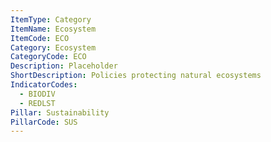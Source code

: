 ```yaml
---
ItemType: Category
ItemName: Ecosystem
ItemCode: ECO
Category: Ecosystem
CategoryCode: ECO
Description: Placeholder
ShortDescription: Policies protecting natural ecosystems
IndicatorCodes:
  - BIODIV
  - REDLST
Pillar: Sustainability
PillarCode: SUS
---
```


